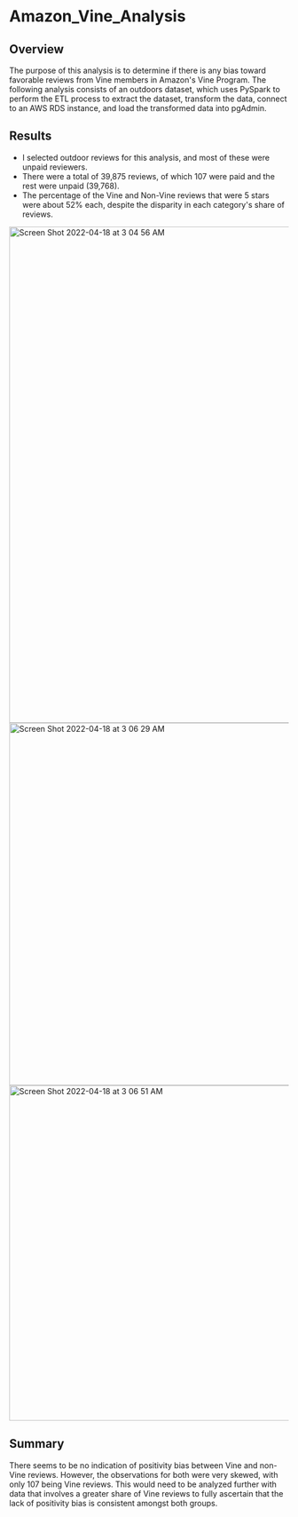 # Amazon_Vine_Analysis
## Overview
The purpose of this analysis is to determine if there is any bias toward favorable reviews from Vine members in Amazon's Vine Program. The following analysis consists of an outdoors dataset, which uses PySpark to perform the ETL process to extract the dataset, transform the data, connect to an AWS RDS instance, and load the transformed data into pgAdmin.
## Results
* I selected outdoor reviews for this analysis, and most of these were unpaid reviewers.
* There were a total of 39,875 reviews, of which 107 were paid and the rest were unpaid (39,768).
* The percentage of the Vine and Non-Vine reviews that were 5 stars were about 52% each, despite the disparity in each category's share of reviews.
<img width="894" alt="Screen Shot 2022-04-18 at 3 04 56 AM" src="https://user-images.githubusercontent.com/92702922/163778315-2df6c8aa-fe84-4ba7-aa79-fd9e320e5bc7.png">
<img width="653" alt="Screen Shot 2022-04-18 at 3 06 29 AM" src="https://user-images.githubusercontent.com/92702922/163778331-6c445c7d-7b15-4c5c-8b7e-a2efd0eff66f.png">
<img width="604" alt="Screen Shot 2022-04-18 at 3 06 51 AM" src="https://user-images.githubusercontent.com/92702922/163778364-3dce6148-81eb-4926-bd70-e8be014ba5b9.png">

## Summary
There seems to be no indication of positivity bias between Vine and non-Vine reviews. However, the observations for both were very skewed, with only 107 being Vine reviews. This would need to be analyzed further with data that involves a greater share of Vine reviews to fully ascertain that the lack of positivity bias is consistent amongst both groups.
